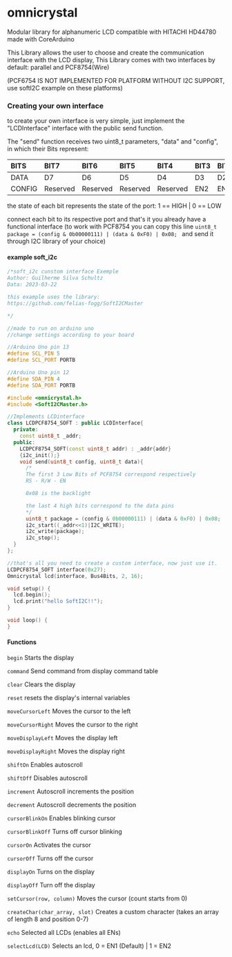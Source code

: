 # omnicrystal

Modular library for alphanumeric LCD compatible with HITACHI HD44780 made with CoreArduino

This Library allows the user to choose and create the communication interface with the LCD display, This Library comes with two interfaces by default: parallel and PCF8754(Wire)

(PCF6754 IS NOT IMPLEMENTED FOR PLATFORM WITHOUT I2C SUPPORT, use softI2C example on these platforms)

### Creating your own interface 
to create your own interface is very simple, just implement the "LCDInterface" interface with the public send function.

The "send" function receives two uint8_t parameters, "data" and "config", in which their Bits represent:

| BITS | BIT7 | BIT6 |BIT5| BIT4| BIT3| BIT2| BIT1| BIT0|
| :------ | :------ | :------|  :------| :------| :------| :------| :------| :------|
| DATA | D7 | D6 | D5 | D4 | D3 | D2 | D1 | D0 |
| CONFIG | Reserved | Reserved | Reserved | Reserved | EN2 | EN | RW | RS |

the state of each bit represents the state of the port: 1 == HIGH | 0 == LOW

connect each bit to its respective port and that's it you already have a functional interface
(to work with PCF8754 you can copy this line ```uint8_t package = (config & 0b00000111) | (data & 0xF0) | 0x08; ``` and send it through I2C library of your choice)

#### example soft_i2c
```c++
/*soft_i2c cunstom interface Exemple
Author: Guilherme Silva Schultz
Data: 2023-03-22

this example uses the library:
https://github.com/felias-fogg/SoftI2CMaster

*/

//made to run on arduino uno
//change settings according to your board

//Arduino Uno pin 13
#define SCL_PIN 5
#define SCL_PORT PORTB

//Arduino Uno pin 12
#define SDA_PIN 4
#define SDA_PORT PORTB

#include <omnicrystal.h>
#include <SoftI2CMaster.h>

//Implements LCDinterface
class LCDPCF8754_SOFT : public LCDInterface{
  private:
    const uint8_t _addr;
  public:
    LCDPCF8754_SOFT(const uint8_t addr) : _addr{addr}
    {i2c_init();}
    void send(uint8_t config, uint8_t data){
      /*
      The first 3 Low Bits of PCF8754 correspond respectively
      RS - R/W - EN

      0x08 is the backlight

      the last 4 high bits correspond to the data pins
      */
      uint8_t package = (config & 0b00000111) | (data & 0xF0) | 0x08;
      i2c_start((_addr<<1)|I2C_WRITE);
      i2c_write(package);
      i2c_stop();
  }
};

//that's all you need to create a custom interface, now just use it.
LCDPCF8754_SOFT interface(0x27);
Omnicrystal lcd(interface, Bus4Bits, 2, 16);

void setup() {
  lcd.begin();
  lcd.print("hello SoftI2C!!");
}

void loop() {
}

```

#### Functions

`begin` Starts the display

`command` Send command from display command table

`clear` Clears the display

`reset` resets the display's internal variables

`moveCursorLeft` Moves the cursor to the left

`moveCursorRight` Moves the cursor to the right

`moveDisplayLeft` Moves the display left

`moveDisplayRight` Moves the display right

`shiftOn` Enables autoscroll

`shiftOff` Disables autoscroll

`increment` Autoscroll increments the position

`decrement` Autoscroll decrements the position

`cursorBlinkOn` Enables blinking cursor

`cursorBlinkOff` Turns off cursor blinking

`cursorOn` Activates the cursor

`cursorOff` Turns off the cursor

`displayOn` Turns on the display

`displayOff` Turn off the display

`setCursor(row, column)` Moves the cursor (count starts from 0)

`createChar(char_array, slot)` Creates a custom character (takes an array of length 8 and position 0-7)

`echo` Selected all LCDs (enables all ENs)

`selectLcd(LCD)` Selects an lcd, 0 = EN1 (Default) | 1 = EN2